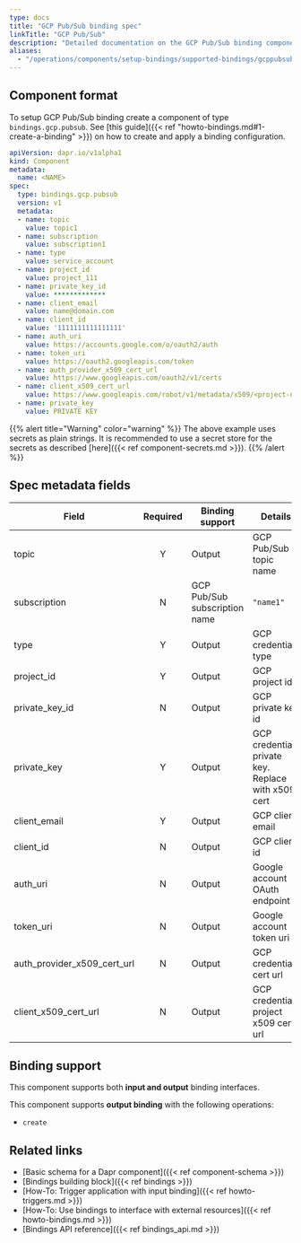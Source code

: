 ```yaml
---
type: docs
title: "GCP Pub/Sub binding spec"
linkTitle: "GCP Pub/Sub"
description: "Detailed documentation on the GCP Pub/Sub binding component"
aliases:
  - "/operations/components/setup-bindings/supported-bindings/gcppubsub/"
---
```


## Component format

To setup GCP Pub/Sub binding create a component of type `bindings.gcp.pubsub`. See [this guide]({{< ref "howto-bindings.md#1-create-a-binding" >}}) on how to create and apply a binding configuration.


```yaml
apiVersion: dapr.io/v1alpha1
kind: Component
metadata:
  name: <NAME>
spec:
  type: bindings.gcp.pubsub
  version: v1
  metadata:
  - name: topic
    value: topic1
  - name: subscription
    value: subscription1
  - name: type
    value: service_account
  - name: project_id
    value: project_111
  - name: private_key_id
    value: *************
  - name: client_email
    value: name@domain.com
  - name: client_id
    value: '1111111111111111'
  - name: auth_uri
    value: https://accounts.google.com/o/oauth2/auth
  - name: token_uri
    value: https://oauth2.googleapis.com/token
  - name: auth_provider_x509_cert_url
    value: https://www.googleapis.com/oauth2/v1/certs
  - name: client_x509_cert_url
    value: https://www.googleapis.com/robot/v1/metadata/x509/<project-name>.iam.gserviceaccount.com
  - name: private_key
    value: PRIVATE KEY
```
{{% alert title="Warning" color="warning" %}}
The above example uses secrets as plain strings. It is recommended to use a secret store for the secrets as described [here]({{< ref component-secrets.md >}}).
{{% /alert %}}

## Spec metadata fields

| Field              | Required  | Binding support | Details | Example |
|--------------------|:--------:|-----------| -----|---------|
| topic | Y | Output | GCP Pub/Sub topic name | `"topic1"` |
| subscription | N | GCP Pub/Sub subscription name | `"name1"` |
| type           | Y | Output | GCP credentials type  | `service_account`
| project_id     | Y | Output | GCP project id| `projectId`
| private_key_id | N | Output | GCP private key id | `"privateKeyId"`
| private_key    | Y | Output | GCP credentials private key. Replace with x509 cert | `12345-12345`
| client_email   | Y | Output | GCP client email  | `"client@email.com"`
| client_id      | N | Output | GCP client id | `0123456789-0123456789`
| auth_uri       | N | Output | Google account OAuth endpoint | `https://accounts.google.com/o/oauth2/auth`
| token_uri      | N | Output | Google account token uri | `https://oauth2.googleapis.com/token`
| auth_provider_x509_cert_url | N | Output |GCP credentials cert url | `https://www.googleapis.com/oauth2/v1/certs`
| client_x509_cert_url | N | Output | GCP credentials project x509 cert url | `https://www.googleapis.com/robot/v1/metadata/x509/<PROJECT_NAME>.iam.gserviceaccount.com`

## Binding support

This component supports both **input and output** binding interfaces.

This component supports **output binding** with the following operations:

- `create`

## Related links

- [Basic schema for a Dapr component]({{< ref component-schema >}})
- [Bindings building block]({{< ref bindings >}})
- [How-To: Trigger application with input binding]({{< ref howto-triggers.md >}})
- [How-To: Use bindings to interface with external resources]({{< ref howto-bindings.md >}})
- [Bindings API reference]({{< ref bindings_api.md >}})

